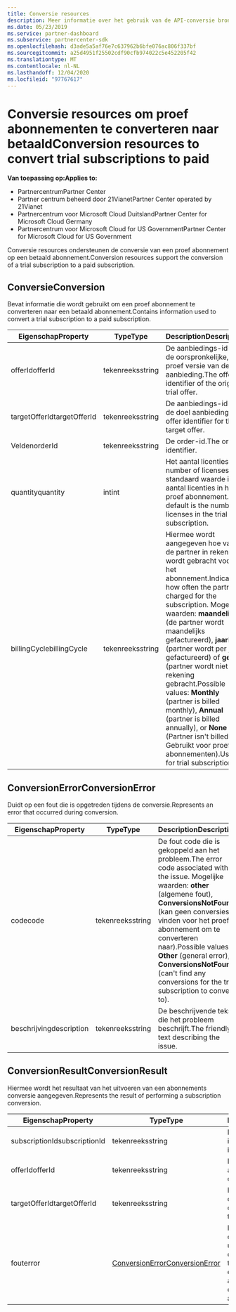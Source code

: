 ```yaml
---
title: Conversie resources
description: Meer informatie over het gebruik van de API-conversie bronnen van partner Center om een proef abonnement te converteren naar een betaald abonnement.
ms.date: 05/23/2019
ms.service: partner-dashboard
ms.subservice: partnercenter-sdk
ms.openlocfilehash: d3ade5a5af76e7c637962b6bfe076ac806f337bf
ms.sourcegitcommit: a25d4951f25502cdf90cfb974022c5e452205f42
ms.translationtype: MT
ms.contentlocale: nl-NL
ms.lasthandoff: 12/04/2020
ms.locfileid: "97767617"
---
```

# <a name="conversion-resources-to-convert-trial-subscriptions-to-paid"></a><span data-ttu-id="e8872-103">Conversie resources om proef abonnementen te converteren naar betaald</span><span class="sxs-lookup"><span data-stu-id="e8872-103">Conversion resources to convert trial subscriptions to paid</span></span>

<span data-ttu-id="e8872-104">**Van toepassing op:**</span><span class="sxs-lookup"><span data-stu-id="e8872-104">**Applies to:**</span></span>

- <span data-ttu-id="e8872-105">Partnercentrum</span><span class="sxs-lookup"><span data-stu-id="e8872-105">Partner Center</span></span>
- <span data-ttu-id="e8872-106">Partner centrum beheerd door 21Vianet</span><span class="sxs-lookup"><span data-stu-id="e8872-106">Partner Center operated by 21Vianet</span></span>
- <span data-ttu-id="e8872-107">Partnercentrum voor Microsoft Cloud Duitsland</span><span class="sxs-lookup"><span data-stu-id="e8872-107">Partner Center for Microsoft Cloud Germany</span></span>
- <span data-ttu-id="e8872-108">Partnercentrum voor Microsoft Cloud for US Government</span><span class="sxs-lookup"><span data-stu-id="e8872-108">Partner Center for Microsoft Cloud for US Government</span></span>

<span data-ttu-id="e8872-109">Conversie resources ondersteunen de conversie van een proef abonnement op een betaald abonnement.</span><span class="sxs-lookup"><span data-stu-id="e8872-109">Conversion resources support the conversion of a trial subscription to a paid subscription.</span></span>

## <a name="conversion"></a><span data-ttu-id="e8872-110">Conversie</span><span class="sxs-lookup"><span data-stu-id="e8872-110">Conversion</span></span>

<span data-ttu-id="e8872-111">Bevat informatie die wordt gebruikt om een proef abonnement te converteren naar een betaald abonnement.</span><span class="sxs-lookup"><span data-stu-id="e8872-111">Contains information used to convert a trial subscription to a paid subscription.</span></span>

| <span data-ttu-id="e8872-112">Eigenschap</span><span class="sxs-lookup"><span data-stu-id="e8872-112">Property</span></span> | <span data-ttu-id="e8872-113">Type</span><span class="sxs-lookup"><span data-stu-id="e8872-113">Type</span></span> | <span data-ttu-id="e8872-114">Description</span><span class="sxs-lookup"><span data-stu-id="e8872-114">Description</span></span> |
| -------- | ---- | ----------- |
| <span data-ttu-id="e8872-115">offerId</span><span class="sxs-lookup"><span data-stu-id="e8872-115">offerId</span></span> | <span data-ttu-id="e8872-116">tekenreeks</span><span class="sxs-lookup"><span data-stu-id="e8872-116">string</span></span> | <span data-ttu-id="e8872-117">De aanbiedings-id van de oorspronkelijke, proef versie van de aanbieding.</span><span class="sxs-lookup"><span data-stu-id="e8872-117">The offer identifier of the original, trial offer.</span></span> |
| <span data-ttu-id="e8872-118">targetOfferId</span><span class="sxs-lookup"><span data-stu-id="e8872-118">targetOfferId</span></span> | <span data-ttu-id="e8872-119">tekenreeks</span><span class="sxs-lookup"><span data-stu-id="e8872-119">string</span></span> | <span data-ttu-id="e8872-120">De aanbiedings-id voor de doel aanbieding.</span><span class="sxs-lookup"><span data-stu-id="e8872-120">The offer identifier for the target offer.</span></span> |
| <span data-ttu-id="e8872-121">Velden</span><span class="sxs-lookup"><span data-stu-id="e8872-121">orderId</span></span> | <span data-ttu-id="e8872-122">tekenreeks</span><span class="sxs-lookup"><span data-stu-id="e8872-122">string</span></span> | <span data-ttu-id="e8872-123">De order-id.</span><span class="sxs-lookup"><span data-stu-id="e8872-123">The order identifier.</span></span> |
| <span data-ttu-id="e8872-124">quantity</span><span class="sxs-lookup"><span data-stu-id="e8872-124">quantity</span></span> | <span data-ttu-id="e8872-125">int</span><span class="sxs-lookup"><span data-stu-id="e8872-125">int</span></span> | <span data-ttu-id="e8872-126">Het aantal licenties.</span><span class="sxs-lookup"><span data-stu-id="e8872-126">The number of licenses.</span></span> <span data-ttu-id="e8872-127">De standaard waarde is het aantal licenties in het proef abonnement.</span><span class="sxs-lookup"><span data-stu-id="e8872-127">The default is the number of licenses in the trial subscription.</span></span> |
| <span data-ttu-id="e8872-128">billingCycle</span><span class="sxs-lookup"><span data-stu-id="e8872-128">billingCycle</span></span> | <span data-ttu-id="e8872-129">tekenreeks</span><span class="sxs-lookup"><span data-stu-id="e8872-129">string</span></span> | <span data-ttu-id="e8872-130">Hiermee wordt aangegeven hoe vaak de partner in rekening wordt gebracht voor het abonnement.</span><span class="sxs-lookup"><span data-stu-id="e8872-130">Indicates how often the partner is charged for the subscription.</span></span> <span data-ttu-id="e8872-131">Mogelijke waarden: **maandelijks** (de partner wordt maandelijks gefactureerd), **jaarlijks** (partner wordt per jaar gefactureerd) of **geen** (partner wordt niet in rekening gebracht.</span><span class="sxs-lookup"><span data-stu-id="e8872-131">Possible values: **Monthly** (partner is billed monthly), **Annual** (partner is billed annually), or **None** (Partner isn't billed.</span></span> <span data-ttu-id="e8872-132">Gebruikt voor proef abonnementen).</span><span class="sxs-lookup"><span data-stu-id="e8872-132">Used for trial subscriptions).</span></span> |

## <a name="conversionerror"></a><span data-ttu-id="e8872-133">ConversionError</span><span class="sxs-lookup"><span data-stu-id="e8872-133">ConversionError</span></span>

<span data-ttu-id="e8872-134">Duidt op een fout die is opgetreden tijdens de conversie.</span><span class="sxs-lookup"><span data-stu-id="e8872-134">Represents an error that occurred during conversion.</span></span>

| <span data-ttu-id="e8872-135">Eigenschap</span><span class="sxs-lookup"><span data-stu-id="e8872-135">Property</span></span> | <span data-ttu-id="e8872-136">Type</span><span class="sxs-lookup"><span data-stu-id="e8872-136">Type</span></span> | <span data-ttu-id="e8872-137">Description</span><span class="sxs-lookup"><span data-stu-id="e8872-137">Description</span></span> |
| -------- | ---- | ----------- |
| <span data-ttu-id="e8872-138">code</span><span class="sxs-lookup"><span data-stu-id="e8872-138">code</span></span> | <span data-ttu-id="e8872-139">tekenreeks</span><span class="sxs-lookup"><span data-stu-id="e8872-139">string</span></span> | <span data-ttu-id="e8872-140">De fout code die is gekoppeld aan het probleem.</span><span class="sxs-lookup"><span data-stu-id="e8872-140">The error code associated with the issue.</span></span> <span data-ttu-id="e8872-141">Mogelijke waarden: **other** (algemene fout), **ConversionsNotFound** (kan geen conversies vinden voor het proef abonnement om te converteren naar).</span><span class="sxs-lookup"><span data-stu-id="e8872-141">Possible values: **Other** (general error), **ConversionsNotFound** (can't find any conversions for the trial subscription to convert to).</span></span>
| <span data-ttu-id="e8872-142">beschrijving</span><span class="sxs-lookup"><span data-stu-id="e8872-142">description</span></span> | <span data-ttu-id="e8872-143">tekenreeks</span><span class="sxs-lookup"><span data-stu-id="e8872-143">string</span></span> | <span data-ttu-id="e8872-144">De beschrijvende tekst die het probleem beschrijft.</span><span class="sxs-lookup"><span data-stu-id="e8872-144">The friendly text describing the issue.</span></span> |

## <a name="conversionresult"></a><span data-ttu-id="e8872-145">ConversionResult</span><span class="sxs-lookup"><span data-stu-id="e8872-145">ConversionResult</span></span>

<span data-ttu-id="e8872-146">Hiermee wordt het resultaat van het uitvoeren van een abonnements conversie aangegeven.</span><span class="sxs-lookup"><span data-stu-id="e8872-146">Represents the result of performing a subscription conversion.</span></span>

| <span data-ttu-id="e8872-147">Eigenschap</span><span class="sxs-lookup"><span data-stu-id="e8872-147">Property</span></span>       | <span data-ttu-id="e8872-148">Type</span><span class="sxs-lookup"><span data-stu-id="e8872-148">Type</span></span>                                | <span data-ttu-id="e8872-149">Description</span><span class="sxs-lookup"><span data-stu-id="e8872-149">Description</span></span>                                                            |
|----------------|-------------------------------------|------------------------------------------------------------------------|
| <span data-ttu-id="e8872-150">subscriptionId</span><span class="sxs-lookup"><span data-stu-id="e8872-150">subscriptionId</span></span> | <span data-ttu-id="e8872-151">tekenreeks</span><span class="sxs-lookup"><span data-stu-id="e8872-151">string</span></span>                              | <span data-ttu-id="e8872-152">De abonnements-id.</span><span class="sxs-lookup"><span data-stu-id="e8872-152">The subscription identifier.</span></span>                                           |
| <span data-ttu-id="e8872-153">offerId</span><span class="sxs-lookup"><span data-stu-id="e8872-153">offerId</span></span>        | <span data-ttu-id="e8872-154">tekenreeks</span><span class="sxs-lookup"><span data-stu-id="e8872-154">string</span></span>                              | <span data-ttu-id="e8872-155">De oorspronkelijke aanbiedings-id.</span><span class="sxs-lookup"><span data-stu-id="e8872-155">The original offer identifier.</span></span>                                         |
| <span data-ttu-id="e8872-156">targetOfferId</span><span class="sxs-lookup"><span data-stu-id="e8872-156">targetOfferId</span></span>  | <span data-ttu-id="e8872-157">tekenreeks</span><span class="sxs-lookup"><span data-stu-id="e8872-157">string</span></span>                              | <span data-ttu-id="e8872-158">De aanbiedings-id voor de doel aanbieding.</span><span class="sxs-lookup"><span data-stu-id="e8872-158">The offer identifier for the target offer.</span></span>                             |
| <span data-ttu-id="e8872-159">fout</span><span class="sxs-lookup"><span data-stu-id="e8872-159">error</span></span>          | [<span data-ttu-id="e8872-160">ConversionError</span><span class="sxs-lookup"><span data-stu-id="e8872-160">ConversionError</span></span>](#conversionerror) | <span data-ttu-id="e8872-161">Er is een fout opgetreden bij het uitvoeren van de conversie, indien van toepassing.</span><span class="sxs-lookup"><span data-stu-id="e8872-161">The error encountered while attempting the conversion, if applicable..</span></span> |